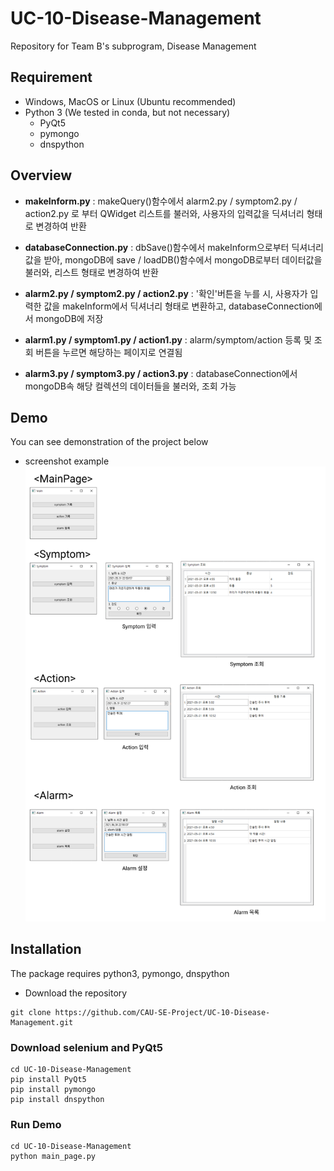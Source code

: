 # UC-10-Disease-Management
Repository for Team B's subprogram, Disease Management

## Requirement
- Windows, MacOS or Linux (Ubuntu recommended)
- Python 3 (We tested in conda, but not necessary)
  - PyQt5
  - pymongo
  - dnspython


## Overview

- **makeInform.py** : makeQuery()함수에서 alarm2.py / symptom2.py / action2.py 로 부터 QWidget 리스트를 불러와, 사용자의 입력값을 딕셔너리 형태로 변경하여 반환
 
- **databaseConnection.py** : dbSave()함수에서 makeInform으로부터 딕셔너리 값을 받아, mongoDB에 save / loadDB()함수에서 mongoDB로부터 데이터값을 불러와, 리스트 형태로 변경하여 반환

- **alarm2.py / symptom2.py / action2.py** : '확인'버튼을 누를 시, 사용자가 입력한 값을 makeInform에서 딕셔너리 형태로 변환하고, databaseConnection에서 mongoDB에 저장

- **alarm1.py / symptom1.py / action1.py** : alarm/symptom/action 등록 및 조회 버튼을 누르면 해당하는 페이지로 연결됨

- **alarm3.py / symptom3.py / action3.py** : databaseConnection에서 mongoDB속 해당 컬렉션의 데이터들을 불러와, 조회 가능



## Demo
You can see demonstration of the project below

- screenshot example
![image](uc-10-demo.png)


## Installation
The package requires python3, pymongo, dnspython
- Download the repository

```
git clone https://github.com/CAU-SE-Project/UC-10-Disease-Management.git
```

### Download selenium and PyQt5
```
cd UC-10-Disease-Management
pip install PyQt5
pip install pymongo
pip install dnspython
```

### Run Demo
```
cd UC-10-Disease-Management
python main_page.py
```
